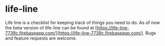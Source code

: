 # life-line
Life line is a checklist for keeping track of things you need to do.  As of now the beta version of life-line can be found at [https://life-line-7739c.firebaseapp.com/](https://life-line-7739c.firebaseapp.com/). Bugs and feature requests are welcome.  
